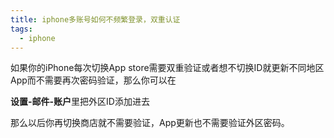 ```yaml
---
title: iphone多账号如何不频繁登录，双重认证
tags:
  - iphone
---
```

如果你的iPhone每次切换App store需要双重验证或者想不切换ID就更新不同地区App而不需要再次密码验证，那么你可以在  

**设置-邮件-账户**里把外区ID添加进去    
  
那么以后你再切换商店就不需要验证，App更新也不需要验证外区密码。